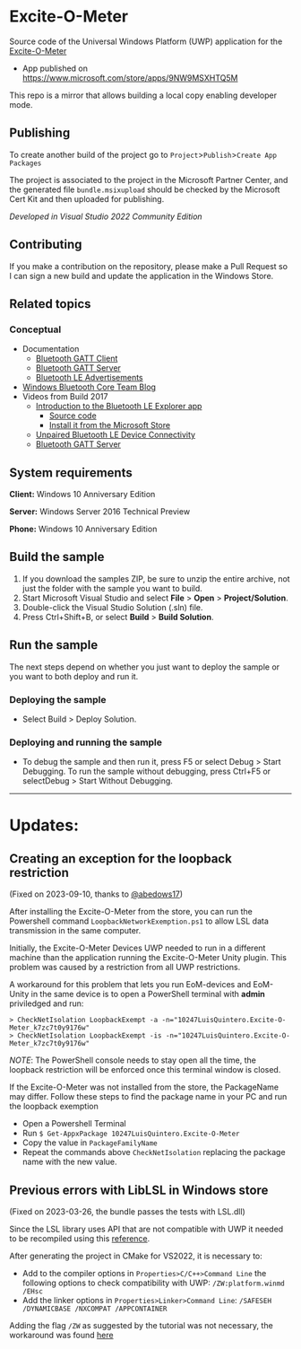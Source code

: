 # Excite-O-Meter

Source code of the Universal Windows Platform (UWP) application for the [Excite-O-Meter](https://github.com/luisqtr/exciteometer)

- App published on https://www.microsoft.com/store/apps/9NW9MSXHTQ5M

This repo is a mirror that allows building a local copy enabling developer mode.

## Publishing

To create another build of the project go to `Project`>`Publish`>`Create App Packages`

The project is associated to the project in the Microsoft Partner Center, and the generated file `bundle.msixupload` should be checked by the Microsoft Cert Kit and then uploaded for publishing.

*Developed in Visual Studio 2022 Community Edition*

## Contributing

If you make a contribution on the repository, please make a Pull Request so I can sign a new build and update the application in the Windows Store.

## Related topics

### Conceptual

* Documentation
  * [Bluetooth GATT Client](https://msdn.microsoft.com/windows/uwp/devices-sensors/gatt-client)
  * [Bluetooth GATT Server](https://msdn.microsoft.com/windows/uwp/devices-sensors/gatt-server)
  * [Bluetooth LE Advertisements](https://docs.microsoft.com/windows/uwp/devices-sensors/ble-beacon)
* [Windows Bluetooth Core Team Blog](https://blogs.msdn.microsoft.com/btblog/)
* Videos from Build 2017
  * [Introduction to the Bluetooth LE Explorer app](https://channel9.msdn.com/Events/Build/2017/P4177)
    * [Source code](https://github.com/Microsoft/BluetoothLEExplorer)
    * [Install it from the Microsoft Store](https://www.microsoft.com/store/apps/9n0ztkf1qd98)
  * [Unpaired Bluetooth LE Device Connectivity](https://channel9.msdn.com/Events/Build/2017/P4178)
  * [Bluetooth GATT Server](https://channel9.msdn.com/Events/Build/2017/P4179)

## System requirements

**Client:** Windows 10 Anniversary Edition

**Server:** Windows Server 2016 Technical Preview

**Phone:** Windows 10 Anniversary Edition

## Build the sample

1. If you download the samples ZIP, be sure to unzip the entire archive, not just the folder with the sample you want to build. 
2. Start Microsoft Visual Studio and select **File** \> **Open** \> **Project/Solution**.
3. Double-click the Visual Studio Solution (.sln) file.
4. Press Ctrl+Shift+B, or select **Build** \> **Build Solution**.

## Run the sample

The next steps depend on whether you just want to deploy the sample or you want to both deploy and run it.

### Deploying the sample

- Select Build > Deploy Solution. 

### Deploying and running the sample

- To debug the sample and then run it, press F5 or select Debug >  Start Debugging. To run the sample without debugging, press Ctrl+F5 or selectDebug > Start Without Debugging. 

---

# Updates:

## Creating an exception for the loopback restriction

(Fixed on 2023-09-10, thanks to [@abedows17](https://github.com/abedows17))

After installing the Excite-O-Meter from the store, you can run the Powershell command `LoopbackNetworkExemption.ps1` to allow LSL data transmission in the same computer.

Initially, the Excite-O-Meter Devices UWP needed to run in a different machine than the application running the Excite-O-Meter Unity plugin. This problem was caused by a restriction from all UWP restrictions.

A workaround for this problem that lets you run EoM-devices and EoM-Unity in the same device is to open a PowerShell terminal with **admin** priviledged and run:

```
> CheckNetIsolation LoopbackExempt -a -n="10247LuisQuintero.Excite-O-Meter_k7zc7t0y9176w"
> CheckNetIsolation LoopbackExempt -is -n="10247LuisQuintero.Excite-O-Meter_k7zc7t0y9176w"
```

*NOTE*: The PowerShell console needs to stay open all the time, the loopback restriction will be enforced once this terminal window is closed.

If the Excite-O-Meter was not installed from the store, the PackageName may differ. Follow these steps to find the package name in your PC and run the loopback exemption

- Open a Powershell Terminal
- Run `$ Get-AppxPackage 10247LuisQuintero.Excite-O-Meter`
- Copy the value in `PackageFamilyName`
- Repeat the commands above `CheckNetIsolation` replacing the package name with the new value.

## Previous errors with LibLSL in Windows store

(Fixed on 2023-03-26, the bundle passes the tests with LSL.dll)

Since the LSL library uses API that are not compatible with UWP it needed to be recompiled using this [reference](https://docs.microsoft.com/en-us/cpp/porting/how-to-use-existing-cpp-code-in-a-universal-windows-platform-app?view=vs-2019).

After generating the project in CMake for VS2022, it is necessary to:
- Add to the compiler options in `Properties>C/C++>Command Line` the following options to check compatibility with UWP: `/ZW:platform.winmd /EHsc`
- Add the linker options in `Properties>Linker>Command Line`: `/SAFESEH /DYNAMICBASE /NXCOMPAT /APPCONTAINER`

Adding the flag `/ZW` as suggested by the tutorial was not necessary, the workaround was found [here](https://docs.microsoft.com/en-us/cpp/build/reference/zw-windows-runtime-compilation?view=vs-2019)
